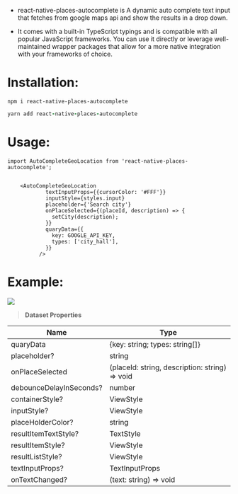 - react-native-places-autocomplete is A dynamic auto complete text input that fetches from google maps api and show the results in a drop down.

- It comes with a built-in TypeScript typings and is compatible with all popular JavaScript frameworks. You can use it directly or leverage well-maintained wrapper packages that allow for a more native integration with your frameworks of choice.

# Installation:

```
npm i react-native-places-autocomplete

```

```ruby
yarn add react-native-places-autocomplete

```

# Usage:

```
import AutoCompleteGeoLocation from 'react-native-places-autocomplete';


    <AutoCompleteGeoLocation
            textInputProps={{cursorColor: '#FFF'}}
            inputStyle={styles.input}
            placeholder={'Search city'}
            onPlaceSelected={(placeId, description) => {
              setCity(description);
            }}
            quaryData={{
              key: GOOGLE_API_KEY,
              types: ['city_hall'],
            }}
          />
```

# Example:

![ ](./assets/videos/1.gif)

> **Dataset Properties**

| Name                    | Type                                           |
| ----------------------- | ---------------------------------------------- |
| quaryData               | {key: string; types: string[]}                 |
| placeholder?            | string                                         |
| onPlaceSelected         | (placeId: string, description: string) => void |
| debounceDelayInSeconds? | number                                         |
| containerStyle?         | ViewStyle                                      |
| inputStyle?             | ViewStyle                                      |
| placeHolderColor?       | string                                         |
| resultItemTextStyle?    | TextStyle                                      |
| resultItemStyle?        | ViewStyle                                      |
| resultListStyle?        | ViewStyle                                      |
| textInputProps?         | TextInputProps                                 |
| onTextChanged?          | (text: string) => void                         |
